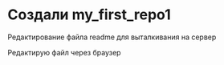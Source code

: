 # Создали my_first_repo1

Редактирование файла readme для выталкивания на сервер

Редактирую файл через браузер
